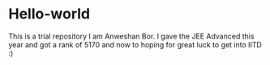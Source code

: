# Hello-world
This is a trial repository
I am Anweshan Bor. I gave the JEE Advanced this year and got a rank of 5170 and now to hoping for great luck to get into IITD :)
